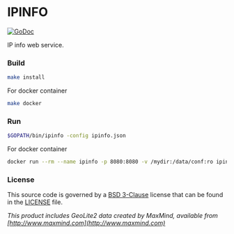 # IPINFO

[![GoDoc](https://godoc.org/github.com/z0rr0/ipinfo?status.svg)](https://godoc.org/github.com/z0rr0/ipinfo)

IP info web service.


### Build

```bash
make install
```

For docker container

```bash
make docker 
```

### Run

```bash
$GOPATH/bin/ipinfo -config ipinfo.json
```

For docker container

```bash
docker run --rm --name ipinfo -p 8080:8080 -v /mydir:/data/conf:ro ipinfo
```

### License

This source code is governed by a [BSD 3-Clause](https://opensource.org/licenses/BSD-3-Clause) license that can be found in the [LICENSE](https://github.com/z0rr0/ipinfo/blob/master/LICENSE) file.


_This product includes GeoLite2 data created by MaxMind, available from [http://www.maxmind.com](http://www.maxmind.com)_
